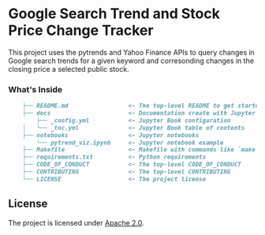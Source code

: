 # Google Search Trend and Stock Price Change Tracker

This project uses the pytrends and Yahoo Finance APIs to query changes in Google search trends for a given keyword and corresonding changes in the closing price a selected public stock.

### What's Inside

```markdown
    ├── README.md                 <- The top-level README to get started using this project.
    ├── docs                      <- Documentation create with Jupyter Book
        ├── _config.yml           <- Jupyter Book configuration
    │   └── _toc.yml              <- Jupyter Book table of contents
    ├── notebooks                 <- Jupyter notebooks
        └── pytrend_viz.ipynb     <- Jupyter notebook example
    ├── Makefile                  <- Makefile with commands like `make docs` or `make data`
    ├── requirements.txt          <- Python requirements
    ├── CODE_OF_CONDUCT           <- The top-level CODE_OF_CONDUCT
    ├── CONTRIBUTING              <- The top-level CONTRIBUTING
    └── LICENSE                   <- The project license
```

## License

The project is licensed under [Apache 2.0](https://www.apache.org/licenses/LICENSE-2.0).
